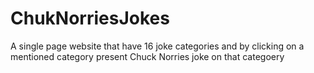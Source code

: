 # ChukNorriesJokes
A single page website that have 16 joke categories and by clicking on a mentioned category present Chuck Norries joke on that categoery
